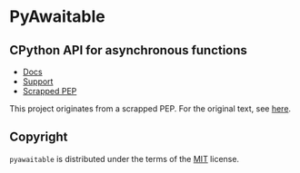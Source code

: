 # PyAwaitable

## CPython API for asynchronous functions

- [Docs](https://awaitable.zintensity.dev)
- [Support](https://github.com/ZeroIntensity/sponsors)
- [Scrapped PEP](https://gist.github.com/ZeroIntensity/8d32e94b243529c7e1c27349e972d926)

This project originates from a scrapped PEP. For the original text, see [here](https://gist.github.com/ZeroIntensity/8d32e94b243529c7e1c27349e972d926).

## Copyright

`pyawaitable` is distributed under the terms of the [MIT](https://spdx.org/licenses/MIT.html>) license.
